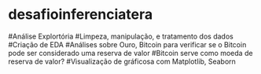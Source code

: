 # desafioinferenciatera
#Análise Explortória
#Limpeza, manipulação, e tratamento dos dados
#Criação de EDA
#Análises sobre Ouro, Bitcoin  para verificar se o Bitcoin pode ser considerado uma reserva de valor
#Bitcoin serve como moeda de reserva de valor?
#Visualização  de  gráficosa com Matplotlib, Seaborn 
